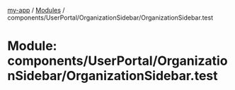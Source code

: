 [my-app](../README.md) / [Modules](../modules.md) / components/UserPortal/OrganizationSidebar/OrganizationSidebar.test

# Module: components/UserPortal/OrganizationSidebar/OrganizationSidebar.test

